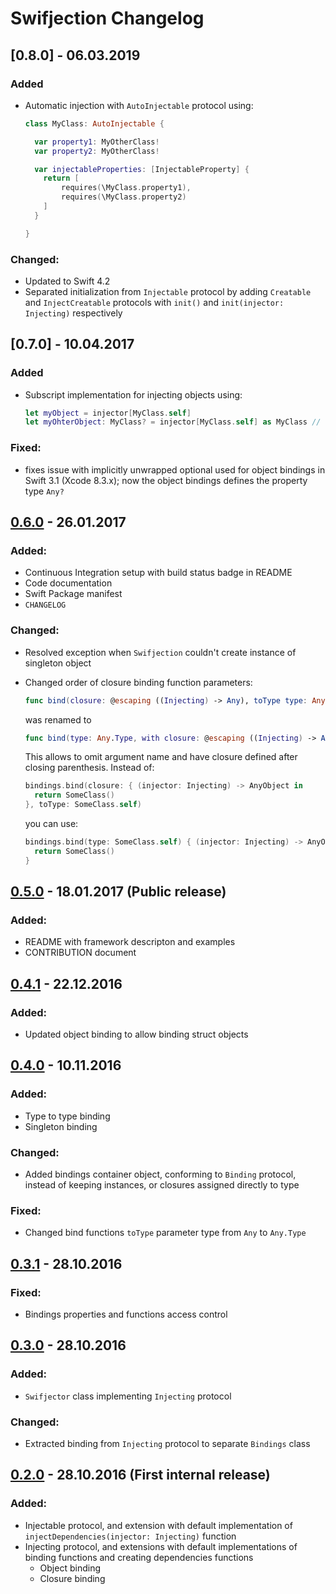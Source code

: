 # Swifjection Changelog

## [0.8.0] - 06.03.2019
### Added
* Automatic injection with `AutoInjectable` protocol using:

  ```Swift
  class MyClass: AutoInjectable {

    var property1: MyOtherClass!
    var property2: MyOtherClass!

    var injectableProperties: [InjectableProperty] {
      return [
          requires(\MyClass.property1),
          requires(\MyClass.property2)
      ]
    }

  }
  ```

### Changed:
* Updated to Swift 4.2
* Separated initialization from `Injectable` protocol by adding `Creatable` and `InjectCreatable` protocols with `init()` and `init(injector: Injecting)` respectively

## [0.7.0] - 10.04.2017
### Added
* Subscript implementation for injecting objects using:

  ```Swift
  let myObject = injector[MyClass.self]
  let myOhterObject: MyClass? = injector[MyClass.self] as MyClass // This requires explicit casting
  ```

### Fixed:
* fixes issue with implicitly unwrapped optional used for object bindings in Swift 3.1 (Xcode 8.3.x); now the object bindings defines the property type `Any?`

## [0.6.0] - 26.01.2017
### Added:
* Continuous Integration setup with build status badge in README
* Code documentation
* Swift Package manifest
* `CHANGELOG`

### Changed:
* Resolved exception when `Swifjection` couldn't create instance of singleton object
* Changed order of closure binding function parameters:

  ```Swift
  func bind(closure: @escaping ((Injecting) -> Any), toType type: Any.Type)
  ```

  was renamed to

  ```Swift
  func bind(type: Any.Type, with closure: @escaping ((Injecting) -> Any))
  ```

  This allows to omit argument name and have closure defined after closing parenthesis. Instead of:

  ```Swift
  bindings.bind(closure: { (injector: Injecting) -> AnyObject in
    return SomeClass()
  }, toType: SomeClass.self)
  ```

  you can use:

  ```Swift
  bindings.bind(type: SomeClass.self) { (injector: Injecting) -> AnyObject in
    return SomeClass()
  }
  ```

## [0.5.0] - 18.01.2017 (Public release)
### Added:
* README with framework descripton and examples
* CONTRIBUTION document

## [0.4.1] - 22.12.2016
### Added:
* Updated object binding to allow binding struct objects

## [0.4.0] - 10.11.2016
### Added:
* Type to type binding
* Singleton binding

### Changed:
* Added bindings container object, conforming to `Binding` protocol, instead of keeping instances, or closures assigned directly to type

### Fixed:
* Changed bind functions `toType` parameter type from `Any` to `Any.Type`

## [0.3.1] - 28.10.2016
### Fixed:
* Bindings properties and functions access control

## [0.3.0] - 28.10.2016
### Added:
* `Swifjector` class implementing `Injecting` protocol

### Changed:
* Extracted binding from `Injecting` protocol to separate  `Bindings` class

## [0.2.0] - 28.10.2016 (First internal release)
### Added:
* Injectable protocol, and extension with default implementation of ```injectDependencies(injector: Injecting)``` function
* Injecting protocol, and extensions with default implementations of binding functions and creating dependencies functions
  - Object binding
  - Closure binding

[Unreleased]: https://github.com/ApplauseOSS/Swifjection/compare/0.6.0...HEAD
[0.6.0]: https://github.com/ApplauseOSS/Swifjection/compare/0.5.1...0.6.0
[0.5.0]: https://github.com/ApplauseOSS/Swifjection/compare/v0.4.1...0.5.0
[0.4.1]: https://github.com/ApplauseOSS/Swifjection/compare/v0.4.0...v0.4.1
[0.4.0]: https://github.com/ApplauseOSS/Swifjection/compare/v0.3.1...v0.4.0
[0.3.1]: https://github.com/ApplauseOSS/Swifjection/compare/v0.3.0...v0.3.1
[0.3.0]: https://github.com/ApplauseOSS/Swifjection/compare/v0.2.0...v0.3.0
[0.2.0]: https://github.com/ApplauseOSS/Swifjection/tree/v0.2.0
